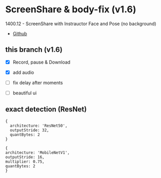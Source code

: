 # ScreenShare & body-fix (v1.6)
1400.12 - ScreenShare with Instrauctor Face and Pose (no background)

* [Github](https://github.com/tensorflow/tfjs-models/tree/master/body-pix)

## this branch (v1.6)
 
* [x] Record, pause & Download
* [x] add audio
* [ ] fix delay after moments
* [ ] beautiful ui


## exact detection (ResNet)


``` 
{
  architecture: 'ResNet50',
  outputStride: 32,
  quantBytes: 2
}
```

``` 
{
architecture: 'MobileNetV1',
outputStride: 16,
multiplier: 0.75,
quantBytes: 2
}
```
 


